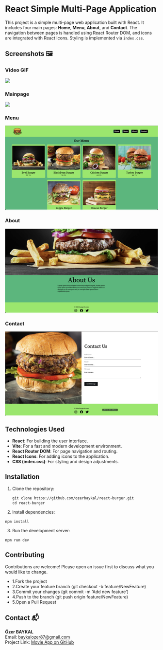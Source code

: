 # React Simple Multi-Page Application

This project is a simple multi-page web application built with React. It includes four main pages: **Home**, **Menu**, **About**, and **Contact**. The navigation between pages is handled using React Router DOM, and icons are integrated with React Icons. Styling is implemented via `index.css`.

## Screenshots 🖼️

### Video GIF

![](./src/public/screenburger.gif)

### Mainpage

![](./src/public/homepage.png)

### Menu

![](./src/public/menupage.png)

### About

![](./src/public/aboutpage.png)

### Contact

![](./src/public/contactpage.png)

## Technologies Used

- **React**: For building the user interface.
- **Vite**: For a fast and modern development environment.
- **React Router DOM**: For page navigation and routing.
- **React Icons**: For adding icons to the application.
- **CSS (index.css)**: For styling and design adjustments.

## Installation

1. Clone the repository:
   ```
   git clone https://github.com/ozerbaykal/react-burger.git
   cd react-burger
   ```
2. Install dependencies:

```
npm install

```

3. Run the development server:

```
npm run dev

```

## Contributing

Contributions are welcome! Please open an issue first to discuss what you would like to change.

- 1.Fork the project
- 2.Create your feature branch (git checkout -b feature/NewFeature)
- 3.Commit your changes (git commit -m 'Add new feature')
- 4.Push to the branch (git push origin feature/NewFeature)
- 5.Open a Pull Request

## Contact 📬

**Özer BAYKAL**  
Email: [baykalozer87@gmail.com](mailto:baykalozer87@gmail.com)  
Project Link: [Movie App on GitHub](https://github.com/ozerbaykal/react-burger)
